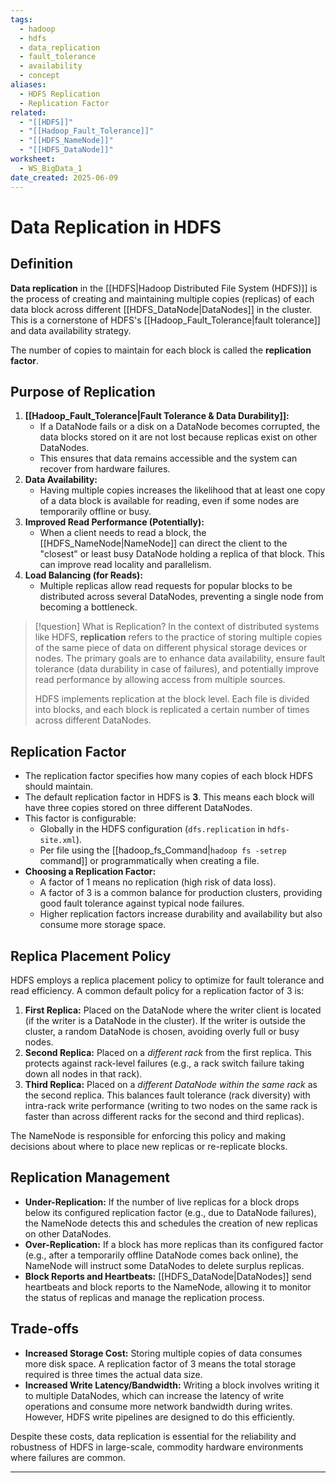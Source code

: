 ```yaml
---
tags:
  - hadoop
  - hdfs
  - data_replication
  - fault_tolerance
  - availability
  - concept
aliases:
  - HDFS Replication
  - Replication Factor
related:
  - "[[HDFS]]"
  - "[[Hadoop_Fault_Tolerance]]"
  - "[[HDFS_NameNode]]"
  - "[[HDFS_DataNode]]"
worksheet:
  - WS_BigData_1
date_created: 2025-06-09
---
```

# Data Replication in HDFS

## Definition
**Data replication** in the [[HDFS|Hadoop Distributed File System (HDFS)]] is the process of creating and maintaining multiple copies (replicas) of each data block across different [[HDFS_DataNode|DataNodes]] in the cluster. This is a cornerstone of HDFS's [[Hadoop_Fault_Tolerance|fault tolerance]] and data availability strategy.

The number of copies to maintain for each block is called the **replication factor**.

## Purpose of Replication
1.  **[[Hadoop_Fault_Tolerance|Fault Tolerance & Data Durability]]:**
    -   If a DataNode fails or a disk on a DataNode becomes corrupted, the data blocks stored on it are not lost because replicas exist on other DataNodes.
    -   This ensures that data remains accessible and the system can recover from hardware failures.
2.  **Data Availability:**
    -   Having multiple copies increases the likelihood that at least one copy of a data block is available for reading, even if some nodes are temporarily offline or busy.
3.  **Improved Read Performance (Potentially):**
    -   When a client needs to read a block, the [[HDFS_NameNode|NameNode]] can direct the client to the "closest" or least busy DataNode holding a replica of that block. This can improve read locality and parallelism.
4.  **Load Balancing (for Reads):**
    -   Multiple replicas allow read requests for popular blocks to be distributed across several DataNodes, preventing a single node from becoming a bottleneck.

>[!question] What is Replication?
>In the context of distributed systems like HDFS, **replication** refers to the practice of storing multiple copies of the same piece of data on different physical storage devices or nodes. The primary goals are to enhance data availability, ensure fault tolerance (data durability in case of failures), and potentially improve read performance by allowing access from multiple sources.
>
>HDFS implements replication at the block level. Each file is divided into blocks, and each block is replicated a certain number of times across different DataNodes.

## Replication Factor
-   The replication factor specifies how many copies of each block HDFS should maintain.
-   The default replication factor in HDFS is **3**. This means each block will have three copies stored on three different DataNodes.
-   This factor is configurable:
    -   Globally in the HDFS configuration (`dfs.replication` in `hdfs-site.xml`).
    -   Per file using the [[hadoop_fs_Command|`hadoop fs -setrep` command]] or programmatically when creating a file.
-   **Choosing a Replication Factor:**
    -   A factor of 1 means no replication (high risk of data loss).
    -   A factor of 3 is a common balance for production clusters, providing good fault tolerance against typical node failures.
    -   Higher replication factors increase durability and availability but also consume more storage space.

## Replica Placement Policy
HDFS employs a replica placement policy to optimize for fault tolerance and read efficiency. A common default policy for a replication factor of 3 is:
1.  **First Replica:** Placed on the DataNode where the writer client is located (if the writer is a DataNode in the cluster). If the writer is outside the cluster, a random DataNode is chosen, avoiding overly full or busy nodes.
2.  **Second Replica:** Placed on a *different rack* from the first replica. This protects against rack-level failures (e.g., a rack switch failure taking down all nodes in that rack).
3.  **Third Replica:** Placed on a *different DataNode within the same rack* as the second replica. This balances fault tolerance (rack diversity) with intra-rack write performance (writing to two nodes on the same rack is faster than across different racks for the second and third replicas).

The NameNode is responsible for enforcing this policy and making decisions about where to place new replicas or re-replicate blocks.

## Replication Management
-   **Under-Replication:** If the number of live replicas for a block drops below its configured replication factor (e.g., due to DataNode failures), the NameNode detects this and schedules the creation of new replicas on other DataNodes.
-   **Over-Replication:** If a block has more replicas than its configured factor (e.g., after a temporarily offline DataNode comes back online), the NameNode will instruct some DataNodes to delete surplus replicas.
-   **Block Reports and Heartbeats:** [[HDFS_DataNode|DataNodes]] send heartbeats and block reports to the NameNode, allowing it to monitor the status of replicas and manage the replication process.

## Trade-offs
-   **Increased Storage Cost:** Storing multiple copies of data consumes more disk space. A replication factor of 3 means the total storage required is three times the actual data size.
-   **Increased Write Latency/Bandwidth:** Writing a block involves writing it to multiple DataNodes, which can increase the latency of write operations and consume more network bandwidth during writes. However, HDFS write pipelines are designed to do this efficiently.

Despite these costs, data replication is essential for the reliability and robustness of HDFS in large-scale, commodity hardware environments where failures are common.

---